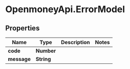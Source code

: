 # OpenmoneyApi.ErrorModel

## Properties
Name | Type | Description | Notes
------------ | ------------- | ------------- | -------------
**code** | **Number** |  | 
**message** | **String** |  | 


